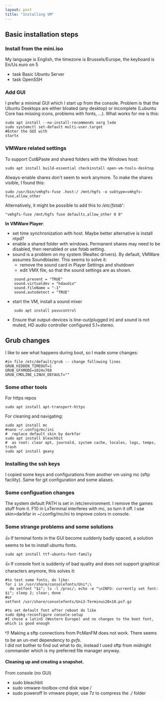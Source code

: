 ```yaml
---
layout: post
title: "Installing VM"
---
```


## Basic installation steps

### Install from the mini.iso
My language is English, the timezone is Brussels/Europe, the keyboard is En/Us euro on 5

- task Basic Ubuntu Server
- task OpenSSH

### Add GUI

I prefer a minimal GUI which I start up from the console. Problem is that the Ubuntu Desktops are either bloated (any desktop) or incomplete (Lubuntu Core has missing icons, problems with fonts, ...). What works for me is this:

```
sudo apt install --no-install-recommends xorg lxde
sudo systemctl set-default multi-user.target
#Enter the GUI with
startx
```

### VMWare related settings

To support Cut&Paste and shared folders with the Windows host:

```
sudo apt install build-essential checkinstall open-vm-tools-desktop
```

Always-enable shares don't seem to work anymore. To make the shares visible, I found this:
```
sudo /usr/bin/vmhgfs-fuse .host:/ /mnt/hgfs -o subtype=vmhgfs-fuse,allow_other
```
Alternatively, it might be possible to add this to */etc/fstab*':
```
"vmhgfs-fuse /mnt/hgfs fuse defaults,allow_other 0 0"
```


**In VMWare Player**:
- set time synchronization with host. Maybe better alternative is install ntpd?
- enable a shared folder with windows.  Permanent shares may need to be disabled, then reenabled or use fstab setting.
- sound is a problem on my system (Realtec drivers). By default, VMWare assumes Soundblaster. This seems to solve it: 
  - remove the sound card in Player Settings and shutdown
  - edit VMX file, so that the sound settings are as shown.
```
    sound.present = "TRUE"
    sound.virtualdev = "hdaudio"
    sound.fileName = "-1"
    sound.autodetect = "TRUE"
```
  - start the VM, install a sound mixer  
```
    sudo apt install pavucontrol
```
  - Ensure that output-devices is line-out(plugged in) and sound is not muted, HD audio controller configured 5.1+stereo.

## Grub changes
I like to see what happens during boot, so I made some changes:
```
#in file /etc/default/grub -- change following lines
GRUB_HIDDEN_TIMEOUT=1
GRUB_GFXMODE=1024x768
GRUB_CMDLINE_LINUX_DEFAULT=""
```


### Some other tools

For https repos
```
sudo apt install apt-transport-https
```

For cleaning and navigating:
```
sudo apt install mc
#nano ~/.config/mc/ini  
#  replace default skin by darkfar
sudo apt install bleachbit
#  as root: clear apt, journald, system cache, locales, logs, temps, trash
sudo apt install geany 
```




### Installing the ssh keys

I copied some keys and configurations from another vm using mc (sftp facility).
Same for git configuration and some aliases.


### Some configuation changes

The system default PATH is set in /etc/environment. I remove the games stuff from it.
F10 in LxTerminal interferes with mc, so turn it off.
I use skin=darkfar in ~/.config/mc/ini to improve colors in console.


### Some strange problems and some solutions

:+1: If terminal fonts in the GUI become suddenly badly spaced, a solution seems to be to install ubuntu fonts.
```
sudo apt install ttf-ubuntu-font-family
```

:+1: If console font is suddenly of bad quality and does not support graphical characters anymore, this solves it:
```shell
#to test some fonts, do like:
for i in /usr/share/consolefonts/Uni*;\  
  do setfont "$i"; ls -l /proc/; echo -e "\nINFO: currently set font: $i"; sleep 2; clear; done
#or 
setfont /usr/share/consolefonts/Uni3-Terminus20x10.psf.gz

#to set default font after reboot do like
sudo dpkg-reconfigure console-setup
#I chose a latin5 (Western Europe) and no changes to the boot font, which is good enough
```

:-1: Making a sftp connections from PcManFM does not work. There seems to be an un-met dependency to *gvfs*.  
I did not bother to find out what to do, instead I used sftp from midnight commander which is my preferred file manager anyway.


#### Cleaning up and creating a snapshot.

From console (no GUI)
- sudo bleachbit
- sudo vmware-toolbox-cmd disk wipe /
- sudo poweroff
In vmware player, use 7z to compress the ./<VM> folder


